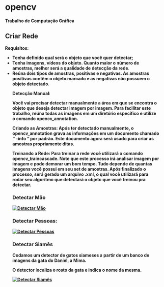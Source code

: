 # opencv
<b>Trabalho de Computação Gráfica</b>

<h2><b>Criar Rede</h2><b>

<b>Requisitos:</b>
<ul>
<li>Tenha definido qual será o objeto que você quer detectar;</li>
  
<li>Tenha imagens, vídeos do objeto. Quanto maior o número de amostras, melhor será a qualidade de detecção da rede. </li>

<li>Reúna dois tipos de amostras, positivas e negativas. As amostras positivas contêm o objeto marcado e as negativas não possuem o objeto detectado. </li><p>


<b>Detecção Manual:</b>

Você vai precisar detectar manualmente a área em que se encontra o objeto que deseja detectar imagem por imagem. 
Para facilitar este trabalho, reúna todas as imagens em um diretório específico e utilize o comando opencv_annotation.

<b> Criando as Amostras: </b>
Após ter detectado manualmente, o opencv_annotation grava as informações em um documento chamado “ -info “ por padrão.
Este documento agora será usado para criar as amostras propriamente ditas.

<b> Treinando a Rede: </b>
Para treinar a rede você utilizará o comando opencv_traincascade. Note que este processo irá analisar imagem por imagem e pode demorar um bom tempo. 
Tudo depende de quantas imagens você possui em seu set de amostras.
Após finalizado o processo, será gerado um arquivo .xml, o qual você utilizará para rodar seu algoritmo que detectará o objeto que você treinou pra detectar.

<h3><b> Detectar Mão </h3></b>

[![Detectar Mão](http://img.youtube.com/vi/ke1l9JEd-aU/0.jpg)](https://www.youtube.com/watch?v=ke1l9JEd-aU "Detectar Mão")


<h3><b> Detectar Pessoas: </h3></b>

[![Detectar Pessoas](http://img.youtube.com/vi/pNB2UzUjLAE/0.jpg)](https://www.youtube.com/watch?v=pNB2UzUjLAE "Detectar Pessoas")

<h3><b> Detectar Siamês</h3></b>
<p>Codamos um detector de gatos siameses a partir de um banco de imagens da gata do Daniel, a Mima.
<p>O detector localiza o rosto da gata e indica o nome da mesma.

[![Detectar Siamês](http://img.youtube.com/vi/6tms21_Qq7c/0.jpg)](https://www.youtube.com/watch?v=6tms21_Qq7c "Detectar Siamês")
